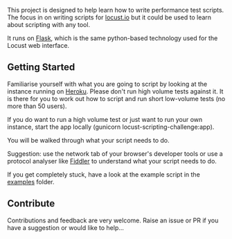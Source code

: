 This project is designed to help learn how to write performance test scripts. The focus in on writing scripts for [locust.io](https://locust.io) but it could be used to learn about scripting with any tool.

It runs on [Flask](https://flask.palletsprojects.com/en/1.1.x/quickstart/), which is the same python-based technology used for the Locust web interface.

## Getting Started
Familiarise yourself with what you are going to script by looking at the instance running on [Heroku](https://locust-scripting-challenge.herokuapp.com/). Please don't run high volume tests against it. It is there for you to work out how to script and run short low-volume tests (no more than 50 users).

If you do want to run a high volume test or just want to run your own instance, start the app locally (gunicorn locust-scripting-challenge:app).


You will be walked through what your script needs to do.

Suggestion: use the network tab of your browser's developer tools or use a protocol analyser like [Fiddler](https://www.telerik.com/fiddler) to understand what your script needs to do.

If you get completely stuck, have a look at the example script in the [examples](./examples) folder.

## Contribute
Contributions and feedback are very welcome. Raise an issue or PR if you have a suggestion or would like to help...